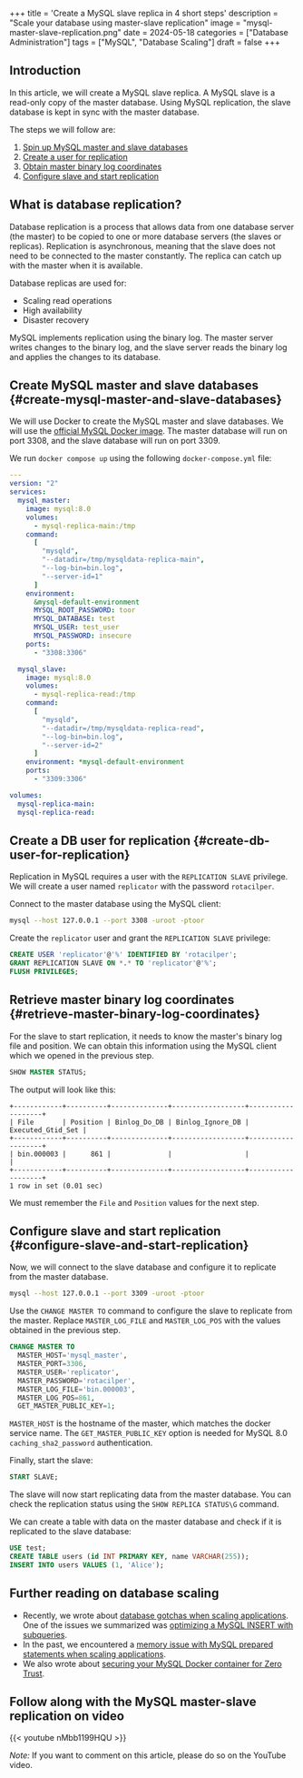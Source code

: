+++
title = 'Create a MySQL slave replica in 4 short steps'
description = "Scale your database using master-slave replication"
image = "mysql-master-slave-replication.png"
date = 2024-05-18
categories = ["Database Administration"]
tags = ["MySQL", "Database Scaling"]
draft = false
+++

## Introduction

In this article, we will create a MySQL slave replica. A MySQL slave is a read-only copy of the master database. Using
MySQL replication, the slave database is kept in sync with the master database.

The steps we will follow are:

1. [Spin up MySQL master and slave databases](#create-mysql-master-and-slave-databases)
2. [Create a user for replication](#create-db-user-for-replication)
3. [Obtain master binary log coordinates](#retrieve-master-binary-log-coordinates)
4. [Configure slave and start replication](#configure-slave-and-start-replication)

## What is database replication?

Database replication is a process that allows data from one database server (the master) to be copied to one or more
database servers (the slaves or replicas). Replication is asynchronous, meaning that the slave does not need to be
connected to the master constantly. The replica can catch up with the master when it is available.

Database replicas are used for:

- Scaling read operations
- High availability
- Disaster recovery

MySQL implements replication using the binary log. The master server writes changes to the binary log, and the slave
server reads the binary log and applies the changes to its database.

## Create MySQL master and slave databases {#create-mysql-master-and-slave-databases}

We will use Docker to create the MySQL master and slave databases. We will use the
[official MySQL Docker image](https://hub.docker.com/_/mysql). The master database will run on port 3308, and the slave
database will run on port 3309.

We run `docker compose up` using the following `docker-compose.yml` file:

```yaml
---
version: "2"
services:
  mysql_master:
    image: mysql:8.0
    volumes:
      - mysql-replica-main:/tmp
    command:
      [
        "mysqld",
        "--datadir=/tmp/mysqldata-replica-main",
        "--log-bin=bin.log",
        "--server-id=1"
      ]
    environment:
      &mysql-default-environment
      MYSQL_ROOT_PASSWORD: toor
      MYSQL_DATABASE: test
      MYSQL_USER: test_user
      MYSQL_PASSWORD: insecure
    ports:
      - "3308:3306"

  mysql_slave:
    image: mysql:8.0
    volumes:
      - mysql-replica-read:/tmp
    command:
      [
        "mysqld",
        "--datadir=/tmp/mysqldata-replica-read",
        "--log-bin=bin.log",
        "--server-id=2"
      ]
    environment: *mysql-default-environment
    ports:
      - "3309:3306"

volumes:
  mysql-replica-main:
  mysql-replica-read:
```

## Create a DB user for replication {#create-db-user-for-replication}

Replication in MySQL requires a user with the `REPLICATION SLAVE` privilege. We will create a user named `replicator`
with the password `rotacilper`.

Connect to the master database using the MySQL client:

```bash
mysql --host 127.0.0.1 --port 3308 -uroot -ptoor
```

Create the `replicator` user and grant the `REPLICATION SLAVE` privilege:

```sql
CREATE USER 'replicator'@'%' IDENTIFIED BY 'rotacilper';
GRANT REPLICATION SLAVE ON *.* TO 'replicator'@'%';
FLUSH PRIVILEGES;
```

## Retrieve master binary log coordinates {#retrieve-master-binary-log-coordinates}

For the slave to start replication, it needs to know the master's binary log file and position. We can obtain this
information using the MySQL client which we opened in the previous step.

```sql
SHOW MASTER STATUS;
```

The output will look like this:

```
+------------+----------+--------------+------------------+-------------------+
| File       | Position | Binlog_Do_DB | Binlog_Ignore_DB | Executed_Gtid_Set |
+------------+----------+--------------+------------------+-------------------+
| bin.000003 |      861 |              |                  |                   |
+------------+----------+--------------+------------------+-------------------+
1 row in set (0.01 sec)
```

We must remember the `File` and `Position` values for the next step.

## Configure slave and start replication {#configure-slave-and-start-replication}

Now, we will connect to the slave database and configure it to replicate from the master database.

```bash
mysql --host 127.0.0.1 --port 3309 -uroot -ptoor
```

Use the `CHANGE MASTER TO` command to configure the slave to replicate from the master. Replace `MASTER_LOG_FILE` and
`MASTER_LOG_POS` with the values obtained in the previous step.

```sql
CHANGE MASTER TO
  MASTER_HOST='mysql_master',
  MASTER_PORT=3306,
  MASTER_USER='replicator',
  MASTER_PASSWORD='rotacilper',
  MASTER_LOG_FILE='bin.000003',
  MASTER_LOG_POS=861,
  GET_MASTER_PUBLIC_KEY=1;
```

`MASTER_HOST` is the hostname of the master, which matches the docker service name. The `GET_MASTER_PUBLIC_KEY` option
is needed for MySQL 8.0 `caching_sha2_password` authentication.

Finally, start the slave:

```sql
START SLAVE;
```

The slave will now start replicating data from the master database. You can check the replication status using the
`SHOW REPLICA STATUS\G` command.

We can create a table with data on the master database and check if it is replicated to the slave database:

```sql
USE test;
CREATE TABLE users (id INT PRIMARY KEY, name VARCHAR(255));
INSERT INTO users VALUES (1, 'Alice');
```

## Further reading on database scaling

- Recently, we wrote about [database gotchas when scaling applications](../database-gotchas-when-scaling-apps). One of
  the issues we summarized was
  [optimizing a MySQL INSERT with subqueries](../mysql-query-performance-insert-subqueries).
- In the past, we encountered a
  [memory issue with MySQL prepared statements when scaling applications](../sql-prepared-statements-are-broken-when-scaling-applications).
- We also wrote about [securing your MySQL Docker container for Zero Trust](../secure-mysql-docker).

## Follow along with the MySQL master-slave replication on video

{{< youtube nMbb1199HQU >}}

_Note:_ If you want to comment on this article, please do so on the YouTube video.
